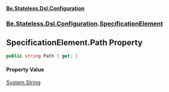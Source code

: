 #### [Be.Stateless.Dsl.Configuration](README.md 'README')
### [Be.Stateless.Dsl.Configuration](Be.Stateless.Dsl.Configuration.md 'Be.Stateless.Dsl.Configuration').[SpecificationElement](SpecificationElement.md 'Be.Stateless.Dsl.Configuration.SpecificationElement')

## SpecificationElement.Path Property

```csharp
public string Path { get; }
```

#### Property Value
[System.String](https://docs.microsoft.com/en-us/dotnet/api/System.String 'System.String')